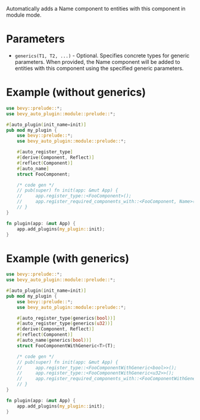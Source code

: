 Automatically adds a Name component to entities with this component in module mode.

# Parameters
- `generics(T1, T2, ...)` - Optional. Specifies concrete types for generic parameters.
  When provided, the Name component will be added to entities with this component
  using the specified generic parameters.

# Example (without generics)
```rust
use bevy::prelude::*;
use bevy_auto_plugin::module::prelude::*;

#[auto_plugin(init_name=init)]
pub mod my_plugin {
    use bevy::prelude::*;
    use bevy_auto_plugin::module::prelude::*;

    #[auto_register_type]
    #[derive(Component, Reflect)]
    #[reflect(Component)]
    #[auto_name]
    struct FooComponent;

    /* code gen */
    // pub(super) fn init(app: &mut App) {
    //     app.register_type::<FooComponent>();
    //     app.register_required_components_with::<FooComponent, Name>(|| Name::new("FooComponent"));
    // }
}

fn plugin(app: &mut App) {
    app.add_plugins(my_plugin::init);
}
```

# Example (with generics)
```rust
use bevy::prelude::*;
use bevy_auto_plugin::module::prelude::*;

#[auto_plugin(init_name=init)]
pub mod my_plugin {
    use bevy::prelude::*;
    use bevy_auto_plugin::module::prelude::*;

    #[auto_register_type(generics(bool))]
    #[auto_register_type(generics(u32))]
    #[derive(Component, Reflect)]
    #[reflect(Component)]
    #[auto_name(generics(bool))]
    struct FooComponentWithGeneric<T>(T);

    /* code gen */
    // pub(super) fn init(app: &mut App) {  
    //     app.register_type::<FooComponentWithGeneric<bool>>();
    //     app.register_type::<FooComponentWithGeneric<u32>>();
    //     app.register_required_components_with::<FooComponentWithGeneric<boo>, Name>(|| Name::new("FooComponentWithGeneric<boo>"));
    // }
}

fn plugin(app: &mut App) {
    app.add_plugins(my_plugin::init);
}
```
